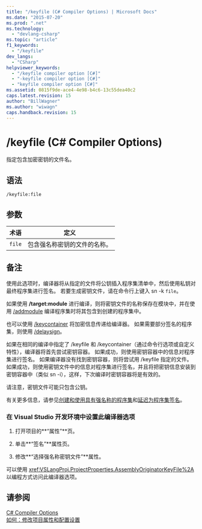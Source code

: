```yaml
---
title: "/keyfile (C# Compiler Options) | Microsoft Docs"
ms.date: "2015-07-20"
ms.prod: ".net"
ms.technology: 
  - "devlang-csharp"
ms.topic: "article"
f1_keywords: 
  - "/keyfile"
dev_langs: 
  - "CSharp"
helpviewer_keywords: 
  - "/keyfile compiler option [C#]"
  - "-keyfile compiler option [C#]"
  - "keyfile compiler option [C#]"
ms.assetid: 0815f9de-ace4-4e98-b4c6-13c55dea40c2
caps.latest.revision: 15
author: "BillWagner"
ms.author: "wiwagn"
caps.handback.revision: 15
---
```

# /keyfile (C# Compiler Options)
指定包含加密密钥的文件名。  
  
## 语法  
  
```  
/keyfile:file  
```  
  
## 参数  
  
|术语|定义|  
|--------|--------|  
|`file`|包含强名称密钥的文件的名称。|  
  
## 备注  
 使用此选项时，编译器将从指定的文件将公钥插入程序集清单中，然后使用私钥对最终程序集进行签名。  若要生成密钥文件，请在命令行上键入 sn \-k `file`。  
  
 如果使用 **\/target:module** 进行编译，则将密钥文件的名称保存在模块中，并在使用 [\/addmodule](../../../csharp/language-reference/compiler-options/addmodule-compiler-option.md) 编译程序集时将其包含到创建的程序集中。  
  
 也可以使用 [\/keycontainer](../../../csharp/language-reference/compiler-options/keycontainer-compiler-option.md) 将加密信息传递给编译器。  如果需要部分签名的程序集，则使用 [\/delaysign](../../../csharp/language-reference/compiler-options/delaysign-compiler-option.md)。  
  
 如果在相同的编译中指定了 \/keyfile 和 \/keycontainer（通过命令行选项或自定义特性），编译器将首先尝试密钥容器。  如果成功，则使用密钥容器中的信息对程序集进行签名。  如果编译器没有找到密钥容器，则将尝试用 \/keyfile 指定的文件。  如果成功，则使用密钥文件中的信息对程序集进行签名，并且将把密钥信息安装到密钥容器中（类似 sn \-i），这样，下次编译时密钥容器将是有效的。  
  
 请注意，密钥文件可能只包含公钥。  
  
 有关更多信息，请参见[创建和使用具有强名称的程序集](../Topic/Creating%20and%20Using%20Strong-Named%20Assemblies.md)和[延迟为程序集签名](../Topic/Delay%20Signing%20an%20Assembly.md)。  
  
### 在 Visual Studio 开发环境中设置此编译器选项  
  
1.  打开项目的**“属性”**页。  
  
2.  单击**“签名”**属性页。  
  
3.  修改**“选择强名称密钥文件”**属性。  
  
 可以使用 <xref:VSLangProj.ProjectProperties.AssemblyOriginatorKeyFile%2A> 以编程方式访问此编译器选项。  
  
## 请参阅  
 [C\# Compiler Options](../../../csharp/language-reference/compiler-options/index.md)   
 [如何：修改项目属性和配置设置](http://msdn.microsoft.com/zh-cn/e7184bc5-2f2b-4b4f-aa9a-3ecfcbc48b67)